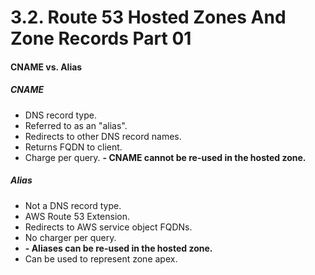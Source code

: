 # 3.2. Route 53 Hosted Zones And Zone Records Part 01

#### CNAME vs. Alias

##### CNAME

- DNS record type.
- Referred to as an "alias".
- Redirects to other DNS record names.
- Returns FQDN to client.
- Charge per query.
  **- CNAME cannot be re-used in the hosted zone.**

##### Alias

- Not a DNS record type.
- AWS Route 53 Extension.
- Redirects to AWS service object FQDNs.
- No charger per query.
- **- Aliases can be re-used in the hosted zone.**
- Can be used to represent zone apex.
